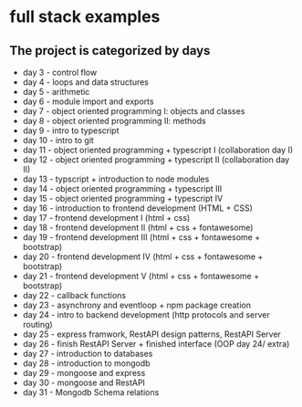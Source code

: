 # full stack examples

## The project is categorized by days

- day 3 -   control flow
- day 4 -   loops and data structures
- day 5 -   arithmetic
- day 6 -   module import and exports
- day 7 -   object oriented programming I: objects and classes
- day 8 -   object oriented programming II: methods
- day 9 -   intro to typescript
- day 10 -  intro to git
- day 11 -  object oriented programming + typescript I (collaboration day I)
- day 12 -  object oriented programming + typescript II (collaboration day II)
- day 13 -  typscript + introduction to node modules
- day 14 -  object oriented programming + typescript III
- day 15 -  object oriented programming + typescript IV
- day 16 -  introduction to frontend development (HTML + CSS)
- day 17 -  frontend development I    (html + css)
- day 18 -  frontend development II   (html + css + fontawesome)
- day 19 -  frontend development III  (html + css + fontawesome + bootstrap)
- day 20 -  frontend development IV   (html + css + fontawesome + bootstrap)
- day 21 -  frontend development V    (html + css + fontawesome + bootstrap)
- day 22 -  callback functions
- day 23 -  asynchrony and eventloop + npm package creation
- day 24 -  intro to backend development (http protocols and server routing)
- day 25 -  express framwork, RestAPI design patterns, RestAPI Server
- day 26 -  finish RestAPI Server + finished interface (OOP day 24/ extra)
- day 27 -  introduction to databases
- day 28 -  introduction to mongodb
- day 29 -  mongoose and express
- day 30 -  mongoose and RestAPI
- day 31 -  Mongodb Schema relations
